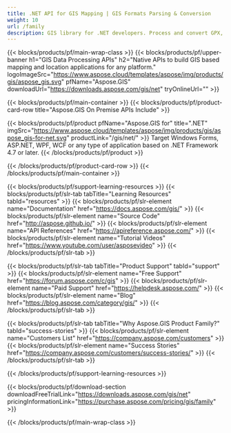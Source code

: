 ```yaml
---
title: .NET API for GIS Mapping | GIS Formats Parsing & Conversion 
weight: 10
url: /family
description: GIS library for .NET developers. Process and convert GPX, KML, GeoTIFF, GeoJSON, ESRI Shapefile, OpenStreetMap (OSM) formats and more
---
```


{{< blocks/products/pf/main-wrap-class >}}
{{< blocks/products/pf/upper-banner h1="GIS Data Processing APIs" h2="Native APIs to build GIS based mapping and location applications for any platform." logoImageSrc="https://www.aspose.cloud/templates/aspose/img/products/gis/aspose_gis.svg" pfName="Aspose.GIS" downloadUrl="https://downloads.aspose.com/gis/net" tryOnlineUrl="" >}}

{{< blocks/products/pf/main-container >}}
{{< blocks/products/pf/product-card-row title="Aspose.GIS On Premise APIs Include" >}}

{{< blocks/products/pf/product pfName="Aspose.GIS for" title=".NET" imgSrc="https://www.aspose.cloud/templates/aspose/img/products/gis/aspose_gis-for-net.svg" productLink="/gis/net/" >}}
Target Windows Forms, ASP.NET, WPF, WCF or any type of application based on .NET Framework 4.7 or later.
{{< /blocks/products/pf/product >}}

{{< /blocks/products/pf/product-card-row >}}
{{< /blocks/products/pf/main-container >}}

{{< blocks/products/pf/support-learning-resources >}}
{{< blocks/products/pf/slr-tab tabTitle="Learning Resources" tabId="resources" >}}
{{< blocks/products/pf/slr-element name="Documentation" href="https://docs.aspose.com/gis/" >}}
{{< blocks/products/pf/slr-element name="Source Code" href="http://aspose.github.io/" >}}
{{< blocks/products/pf/slr-element name="API References" href="https://apireference.aspose.com/" >}}
{{< blocks/products/pf/slr-element name="Tutorial Videos" href="https://www.youtube.com/user/asposevideo" >}}
{{< /blocks/products/pf/slr-tab >}}

{{< blocks/products/pf/slr-tab tabTitle="Product Support" tabId="support" >}}
{{< blocks/products/pf/slr-element name="Free Support" href="https://forum.aspose.com/c/gis" >}}
{{< blocks/products/pf/slr-element name="Paid Support" href="https://helpdesk.aspose.com/" >}}
{{< blocks/products/pf/slr-element name="Blog" href="https://blog.aspose.com/category/gis/" >}}
{{< /blocks/products/pf/slr-tab >}}

{{< blocks/products/pf/slr-tab tabTitle="Why Aspose.GIS Product Family?" tabId="success-stories" >}}
{{< blocks/products/pf/slr-element name="Customers List" href="https://company.aspose.com/customers" >}}
{{< blocks/products/pf/slr-element name="Success Stories" href="https://company.aspose.com/customers/success-stories/" >}}
{{< /blocks/products/pf/slr-tab >}}

{{< /blocks/products/pf/support-learning-resources >}}

{{< blocks/products/pf/download-section downloadFreeTrialLink="https://downloads.aspose.com/gis/net" pricingInformationLink="https://purchase.aspose.com/pricing/gis/family" >}}

{{< /blocks/products/pf/main-wrap-class >}}